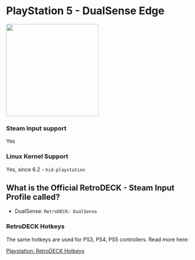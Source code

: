 # PlayStation 5 - DualSense Edge

<img src="../../../wiki_images/controllers/ps5-dualsense-edge.png" width="250">

### Steam Input support
Yes

### Linux Kernel Support
Yes, since 6.2 - `hid-playstation`

## What is the Official RetroDECK - Steam Input Profile called?

- DualSense: `RetroDECK: DualSense`

### RetroDECK Hotkeys

The same hotkeys are used for PS3, PS4, PS5 controllers. Read more here:

[Playstation: RetroDECK Hotkeys](playstation-hotkeys.md)
